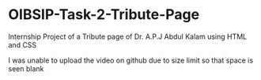 # OIBSIP-Task-2-Tribute-Page
Internship Project of a Tribute page of Dr. A.P.J Abdul Kalam using HTML and CSS 


I was unable to upload the video on github due to size limit so that space is seen blank
